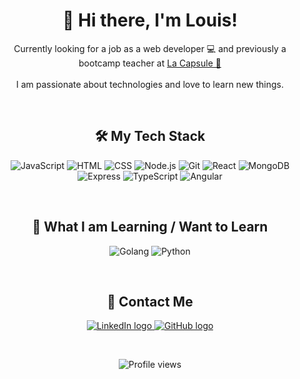 <h1 align="center">
  👋 Hi there, I'm Louis!
</h1>

<p align="center">
  Currently looking for a job as a web developer 💻 and previously a bootcamp teacher at <a href="https://www.lacapsule.academy/" target="_blank">La Capsule 🚀</a>
  <br><br>
  I am passionate about technologies and love to learn new things.
</p>

<br>

<h2 align="center">
  🛠️ My Tech Stack
</h2>

<p align="center">
  <img src="https://img.icons8.com/?size=100&id=108784&format=png&color=000000" alt="JavaScript" title="JavaScript"/>
  <img src="https://img.icons8.com/?size=100&id=20909&format=png&color=000000" alt="HTML" title="HTML"/>
  <img src="https://img.icons8.com/?size=100&id=21278&format=png&color=000000" alt="CSS" title="CSS"/>
  <img src="https://img.icons8.com/?size=100&id=54087&format=png&color=000000" alt="Node.js" title="Node.js"/>
  <img src="https://img.icons8.com/?size=100&id=xBKl2pdJg5kk&format=png&color=000000" alt="Git" title="Git"/>
  <img src="https://img.icons8.com/?size=100&id=123603&format=png&color=000000" alt="React" title="React"/>
  <img src="https://img.icons8.com/?size=100&id=bosfpvRzNOG8&format=png&color=000000" alt="MongoDB" title="MongoDB"/>
  <img src="https://img.icons8.com/?size=100&id=2ZOaTclOqD4q&format=png&color=000000" alt="Express" title="Express"/>
  <img src="https://img.icons8.com/?size=100&id=IaHmaUtKc8bf&format=png&color=000000" alt="TypeScript" title="TypeScript"/>
  <img src="https://img.icons8.com/?size=100&id=71257&format=png&color=000000" alt="Angular" title="Angular"/>
</p>

<br>

<h2 align="center">
  📖 What I am Learning / Want to Learn
</h2>

<p align="center">
  <img src="https://img.icons8.com/?size=100&id=44442&format=png&color=000000" alt="Golang" title="Golang"/>
  <img src="https://img.icons8.com/?size=100&id=13441&format=png&color=000000" alt="Python" title="Python"/>
</p>

<br>

<h2 align="center">
  💌 Contact Me
</h2>

<p align="center">
  <a href="https://www.linkedin.com/in/louis-sanson" target="_blank">
    <img src="https://img.icons8.com/?size=70&id=13930&format=png&color=000000" alt="LinkedIn logo"/>
  </a>
  <a href="https://github.com/Louissnsn" target="_blank">
    <img src="https://img.icons8.com/?size=70&id=52539&format=png&color=000000" alt="GitHub logo"/>
  </a>
</p>

<br>

<p align="center">
  <img src="https://komarev.com/ghpvc/?username=Louissnsn&color=green" alt="Profile views"/>
</p>
